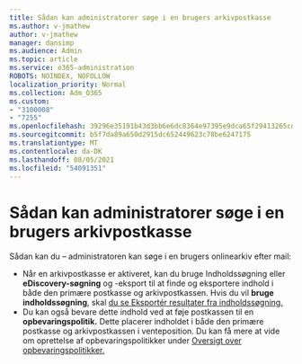 ```yaml
---
title: Sådan kan administratorer søge i en brugers arkivpostkasse
ms.author: v-jmathew
author: v-jmathew
manager: dansimp
ms.audience: Admin
ms.topic: article
ms.service: o365-administration
ROBOTS: NOINDEX, NOFOLLOW
localization_priority: Normal
ms.collection: Adm_O365
ms.custom:
- "3100008"
- "7255"
ms.openlocfilehash: 39296e35191b43d3bb6e6dc8364e97395e9dca65f29413265cd5e7ef8a87828e
ms.sourcegitcommit: b5f7da89a650d2915dc652449623c78be6247175
ms.translationtype: MT
ms.contentlocale: da-DK
ms.lasthandoff: 08/05/2021
ms.locfileid: "54091351"
---
```

# <a name="how-admins-can-search-a-users-archive-mailbox"></a>Sådan kan administratorer søge i en brugers arkivpostkasse

Sådan kan du – administratoren kan søge i en brugers onlinearkiv efter mail:

* Når en arkivpostkasse er  aktiveret, kan du bruge Indholdssøgning eller **eDiscovery-søgning** og -eksport til at finde og eksportere indhold i både den primære postkasse og arkivpostkassen. Hvis du vil **bruge indholdssøgning**, skal [du se Eksportér resultater fra indholdssøgning.](https://docs.microsoft.com/office365/securitycompliance/export-search-results)
* Du kan også bevare dette indhold ved at føje postkassen til en **opbevaringspolitik.** Dette placerer indholdet i både den primære postkasse og arkivpostkassen i venteposition. Du kan få mere at vide om oprettelse af opbevaringspolitikker under [Oversigt over opbevaringspolitikker.](https://docs.microsoft.com/office365/securitycompliance/retention-policies)
